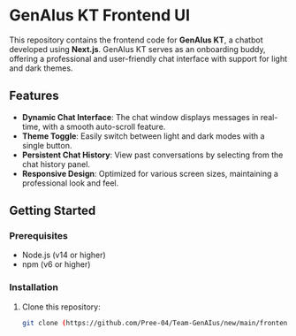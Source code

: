 # GenAIus KT Frontend UI

This repository contains the frontend code for **GenAIus KT**, a chatbot developed using **Next.js**. GenAIus KT serves as an onboarding buddy, offering a professional and user-friendly chat interface with support for light and dark themes.

## Features

- **Dynamic Chat Interface**: The chat window displays messages in real-time, with a smooth auto-scroll feature.
- **Theme Toggle**: Easily switch between light and dark modes with a single button.
- **Persistent Chat History**: View past conversations by selecting from the chat history panel.
- **Responsive Design**: Optimized for various screen sizes, maintaining a professional look and feel.

## Getting Started

### Prerequisites

- Node.js (v14 or higher)
- npm (v6 or higher)

### Installation

1. Clone this repository:

   ```bash
   git clone (https://github.com/Pree-04/Team-GenAIus/new/main/frontend)
